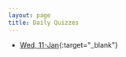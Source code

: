 ```yaml
---
layout: page
title: Daily Quizzes
---
```

<!--
* [Fri, 13-Jan](){:target="_blank"}
-->

* [Wed, 11-Jan](){:target="_blank"}

<!--
-->
